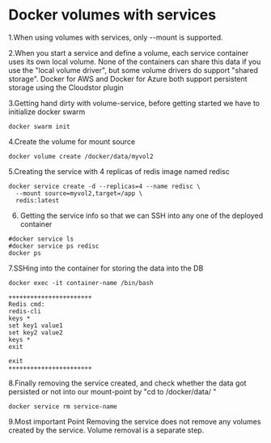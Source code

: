 # Docker volumes with services 

1.When using volumes with services, only --mount is supported.

2.When you start a service and define a volume, each service container uses its own local volume. None of the containers can share this data if you use the "local volume driver", but some volume drivers do support "shared storage". Docker for AWS and Docker for Azure both support persistent storage using the Cloudstor plugin

3.Getting hand dirty with volume-service, before getting started we have to 
initialize docker swarm 

```
docker swarm init
```
4.Create the volume for mount source
```
docker volume create /docker/data/myvol2
```

5.Creating the service with 4 replicas of redis image named redisc
```
docker service create -d --replicas=4 --name redisc \
  --mount source=myvol2,target=/app \
  redis:latest
```
6. Getting the service info so that we can SSH into	any one of 
the deployed container  

``` 
#docker service ls
#docker service ps redisc
docker ps 
```
7.SSHing into the container for storing the data into the DB
```
docker exec -it container-name /bin/bash

+++++++++++++++++++++++
Redis cmd:
redis-cli
keys * 
set key1 value1
set key2 value2
keys *
exit

exit
+++++++++++++++++++++++
```

8.Finally removing the service created, and check whether the data 
got persisted or not into our mount-point by "cd to /docker/data/ " 
```
docker service rm service-name
```

9.Most important Point
Removing the service does not remove any volumes created by the service. Volume removal is a separate step.


